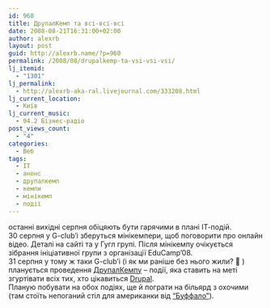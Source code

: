 ```yaml
---
id: 960
title: ДрупалКемп та всі-всі-всі
date: 2008-08-21T16:31:00+02:00
author: alexrb
layout: post
guid: http://alexrb.name/?p=960
permalink: /2008/08/drupalkemp-ta-vsi-vsi-vsi/
lj_itemid:
  - "1301"
lj_permalink:
  - http://alexrb-aka-ral.livejournal.com/333208.html
lj_current_location:
  - Київ
lj_current_music:
  - 94.2 Бізнес-радіо
post_views_count:
  - "4"
categories:
  - Веб
tags:
  - ІТ
  - анонс
  - друпалкемп
  - кемпи
  - мінікемп
  - події
---
```

останні вихідні серпня обіцяють бути гарячими в плані ІТ-подій.  
30 серпня у G-club&#8217;і зберуться мінікемпери, щоб поговорити про онлайн відео. Деталі на сайті та у Гугл групі. Після мінікемпу очікується зібрання ініціативної групи з організації EduCamp&#8217;08.  
31 серпня у тому ж таки G-club&#8217;і (і як ми раніше без нього жили? 🙂 ) планується проведення [ДрупалКемпу](http://habrahabr.ru/blogs/drupal/37601/) &#8211; події, яка ставить на меті згуртівати всіх тих, хто цікавиться [Drupal](http://drupal.org).  
Планую побувати на обох подіях, ще й пограти на більярд з охочими (там стоїть непоганий стіл для американки від [&#8220;Буффало&#8221;](http://buffalo.com.ua/)).
